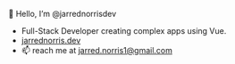 👋 Hello, I’m @jarrednorrisdev

-  Full-Stack Developer creating complex apps using Vue.
- [jarrednorris.dev](https://www.jarrednorris.dev/)
- 📫 reach me at jarred.norris1@gmail.com


